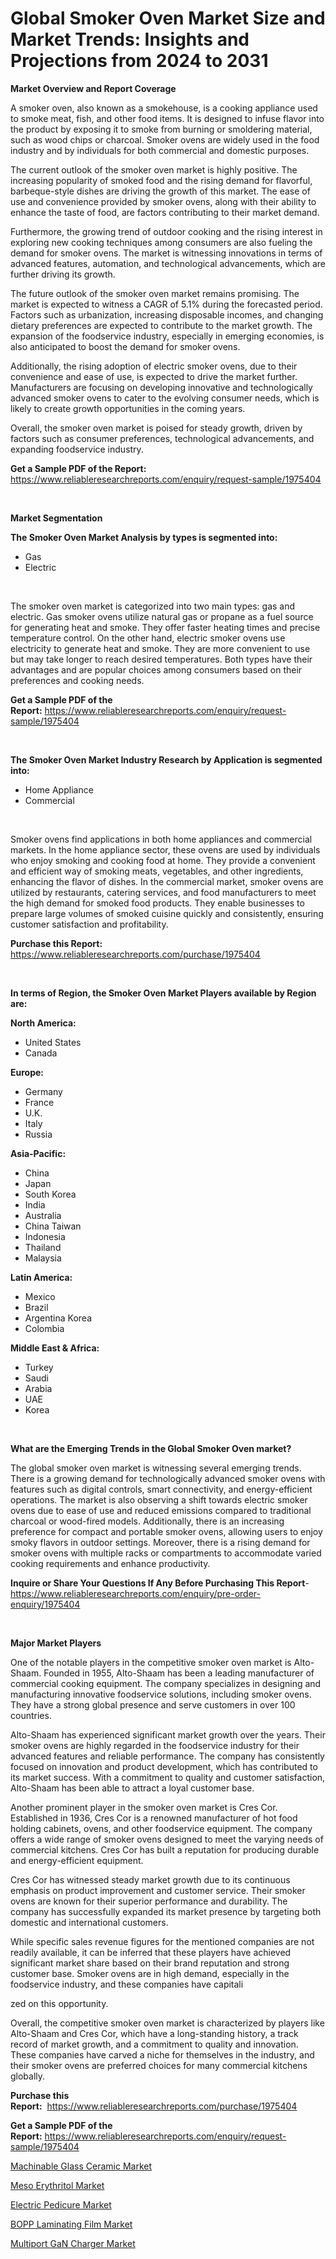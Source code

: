 <p><h1>Global Smoker Oven Market Size and Market Trends: Insights and Projections from 2024 to 2031</h1></p><p><strong>Market Overview and Report Coverage</strong></p>
<p><p>A smoker oven, also known as a smokehouse, is a cooking appliance used to smoke meat, fish, and other food items. It is designed to infuse flavor into the product by exposing it to smoke from burning or smoldering material, such as wood chips or charcoal. Smoker ovens are widely used in the food industry and by individuals for both commercial and domestic purposes.</p><p>The current outlook of the smoker oven market is highly positive. The increasing popularity of smoked food and the rising demand for flavorful, barbeque-style dishes are driving the growth of this market. The ease of use and convenience provided by smoker ovens, along with their ability to enhance the taste of food, are factors contributing to their market demand.</p><p>Furthermore, the growing trend of outdoor cooking and the rising interest in exploring new cooking techniques among consumers are also fueling the demand for smoker ovens. The market is witnessing innovations in terms of advanced features, automation, and technological advancements, which are further driving its growth.</p><p>The future outlook of the smoker oven market remains promising. The market is expected to witness a CAGR of 5.1% during the forecasted period. Factors such as urbanization, increasing disposable incomes, and changing dietary preferences are expected to contribute to the market growth. The expansion of the foodservice industry, especially in emerging economies, is also anticipated to boost the demand for smoker ovens.</p><p>Additionally, the rising adoption of electric smoker ovens, due to their convenience and ease of use, is expected to drive the market further. Manufacturers are focusing on developing innovative and technologically advanced smoker ovens to cater to the evolving consumer needs, which is likely to create growth opportunities in the coming years.</p><p>Overall, the smoker oven market is poised for steady growth, driven by factors such as consumer preferences, technological advancements, and expanding foodservice industry.</p></p>
<p><strong>Get a Sample PDF of the Report:</strong> <a href="https://www.reliableresearchreports.com/enquiry/request-sample/1975404">https://www.reliableresearchreports.com/enquiry/request-sample/1975404</a></p>
<p>&nbsp;</p>
<p><strong>Market Segmentation</strong></p>
<p><strong>The Smoker Oven Market Analysis by types is segmented into:</strong></p>
<p><ul><li>Gas</li><li>Electric</li></ul></p>
<p>&nbsp;</p>
<p><p>The smoker oven market is categorized into two main types: gas and electric. Gas smoker ovens utilize natural gas or propane as a fuel source for generating heat and smoke. They offer faster heating times and precise temperature control. On the other hand, electric smoker ovens use electricity to generate heat and smoke. They are more convenient to use but may take longer to reach desired temperatures. Both types have their advantages and are popular choices among consumers based on their preferences and cooking needs.</p></p>
<p><strong>Get a Sample PDF of the Report:</strong>&nbsp;<a href="https://www.reliableresearchreports.com/enquiry/request-sample/1975404">https://www.reliableresearchreports.com/enquiry/request-sample/1975404</a></p>
<p>&nbsp;</p>
<p><strong>The Smoker Oven Market Industry Research by Application is segmented into:</strong></p>
<p><ul><li>Home Appliance</li><li>Commercial</li></ul></p>
<p>&nbsp;</p>
<p><p>Smoker ovens find applications in both home appliances and commercial markets. In the home appliance sector, these ovens are used by individuals who enjoy smoking and cooking food at home. They provide a convenient and efficient way of smoking meats, vegetables, and other ingredients, enhancing the flavor of dishes. In the commercial market, smoker ovens are utilized by restaurants, catering services, and food manufacturers to meet the high demand for smoked food products. They enable businesses to prepare large volumes of smoked cuisine quickly and consistently, ensuring customer satisfaction and profitability.</p></p>
<p><strong>Purchase this Report:</strong>&nbsp; <a href="https://www.reliableresearchreports.com/purchase/1975404">https://www.reliableresearchreports.com/purchase/1975404</a></p>
<p>&nbsp;</p>
<p><strong>In terms of Region, the Smoker Oven Market Players available by Region are:</strong></p>
<p>
    <p> <strong> North America: </strong>
        <ul>
            <li>United States</li>
            <li>Canada</li>
        </ul>
        </p> 
    <p> <strong> Europe: </strong>
        <ul>
            <li>Germany</li>
            <li>France</li>
            <li>U.K.</li>
            <li>Italy</li>
            <li>Russia</li>
        </ul>
        </p> 
    <p> <strong> Asia-Pacific: </strong>
        <ul>
            <li>China</li>
            <li>Japan</li>
            <li>South Korea</li>
            <li>India</li>
            <li>Australia</li>
            <li>China Taiwan</li>
            <li>Indonesia</li>
            <li>Thailand</li>
            <li>Malaysia</li>
        </ul>
        </p> 
    <p> <strong> Latin America: </strong>
        <ul>
            <li>Mexico</li>
            <li>Brazil</li>
            <li>Argentina Korea</li>
            <li>Colombia</li>
        </ul>
        </p> 
    <p> <strong> Middle East & Africa: </strong>
        <ul>
            <li>Turkey</li>
            <li>Saudi</li>
            <li>Arabia</li>
            <li>UAE</li>
            <li>Korea</li>
        </ul>
    </p>
    </p>
<p>&nbsp;</p>
<p><strong>What are the Emerging Trends in the Global Smoker Oven market?</strong></p>
<p><p>The global smoker oven market is witnessing several emerging trends. There is a growing demand for technologically advanced smoker ovens with features such as digital controls, smart connectivity, and energy-efficient operations. The market is also observing a shift towards electric smoker ovens due to ease of use and reduced emissions compared to traditional charcoal or wood-fired models. Additionally, there is an increasing preference for compact and portable smoker ovens, allowing users to enjoy smoky flavors in outdoor settings. Moreover, there is a rising demand for smoker ovens with multiple racks or compartments to accommodate varied cooking requirements and enhance productivity.</p></p>
<p><strong>Inquire or Share Your Questions If Any Before Purchasing This Report</strong>- <a href="https://www.reliableresearchreports.com/enquiry/pre-order-enquiry/1975404">https://www.reliableresearchreports.com/enquiry/pre-order-enquiry/1975404</a></p>
<p>&nbsp;</p>
<p><strong>Major Market Players</strong></p>
<p><p>One of the notable players in the competitive smoker oven market is Alto-Shaam. Founded in 1955, Alto-Shaam has been a leading manufacturer of commercial cooking equipment. The company specializes in designing and manufacturing innovative foodservice solutions, including smoker ovens. They have a strong global presence and serve customers in over 100 countries.</p><p>Alto-Shaam has experienced significant market growth over the years. Their smoker ovens are highly regarded in the foodservice industry for their advanced features and reliable performance. The company has consistently focused on innovation and product development, which has contributed to its market success. With a commitment to quality and customer satisfaction, Alto-Shaam has been able to attract a loyal customer base.</p><p>Another prominent player in the smoker oven market is Cres Cor. Established in 1936, Cres Cor is a renowned manufacturer of hot food holding cabinets, ovens, and other foodservice equipment. The company offers a wide range of smoker ovens designed to meet the varying needs of commercial kitchens. Cres Cor has built a reputation for producing durable and energy-efficient equipment.</p><p>Cres Cor has witnessed steady market growth due to its continuous emphasis on product improvement and customer service. Their smoker ovens are known for their superior performance and durability. The company has successfully expanded its market presence by targeting both domestic and international customers.</p><p>While specific sales revenue figures for the mentioned companies are not readily available, it can be inferred that these players have achieved significant market share based on their brand reputation and strong customer base. Smoker ovens are in high demand, especially in the foodservice industry, and these companies have capitali</p><p>zed on this opportunity.</p><p>Overall, the competitive smoker oven market is characterized by players like Alto-Shaam and Cres Cor, which have a long-standing history, a track record of market growth, and a commitment to quality and innovation. These companies have carved a niche for themselves in the industry, and their smoker ovens are preferred choices for many commercial kitchens globally.</p></p>
<p><strong>Purchase this Report:</strong>&nbsp;&nbsp;<a href="https://www.reliableresearchreports.com/purchase/1975404">https://www.reliableresearchreports.com/purchase/1975404</a></p>
<p></p>
<p><strong>Get a Sample PDF of the Report:</strong>&nbsp;<a href="https://www.reliableresearchreports.com/enquiry/request-sample/1975404">https://www.reliableresearchreports.com/enquiry/request-sample/1975404</a></p>
<p><p><a href="https://www.linkedin.com/pulse/machinable-glass-ceramic-market-size-share-amp-trends-analysis-report-9j5le/">Machinable Glass Ceramic Market</a></p><p><a href="https://www.linkedin.com/pulse/meso-erythritol-market-size-growth-forecast-from-2023--fwote/">Meso Erythritol Market</a></p><p><a href="https://github.com/nicoletavirag/Market-Research-Report-List-1/blob/main/electric-pedicure-market.md">Electric Pedicure Market</a></p><p><a href="https://www.linkedin.com/pulse/bopp-laminating-film-market-research-report-provides-thorough-84aqe/">BOPP Laminating Film Market</a></p><p><a href="https://github.com/zeberleansnyderallisonwjfli/Market-Research-Report-List-1/blob/main/multiport-gan-charger-market.md">Multiport GaN Charger Market</a></p></p>